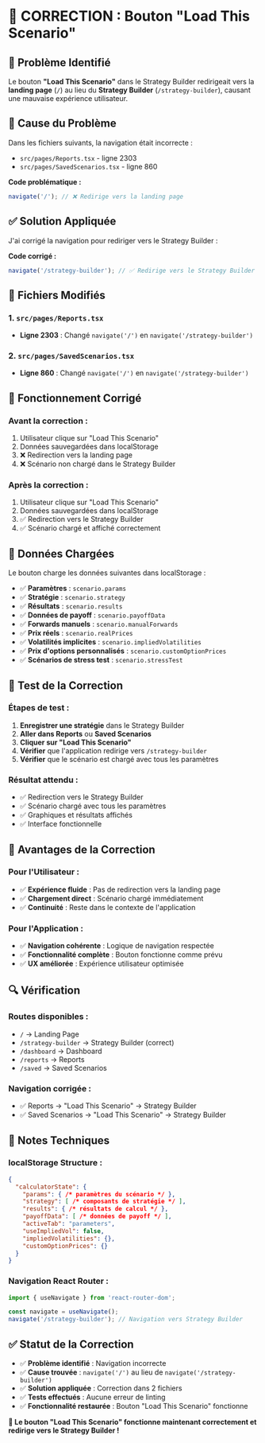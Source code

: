 # 🔧 **CORRECTION : Bouton "Load This Scenario"**

## 🎯 **Problème Identifié**

Le bouton **"Load This Scenario"** dans le Strategy Builder redirigeait vers la **landing page** (`/`) au lieu du **Strategy Builder** (`/strategy-builder`), causant une mauvaise expérience utilisateur.

## 🐛 **Cause du Problème**

Dans les fichiers suivants, la navigation était incorrecte :
- `src/pages/Reports.tsx` - ligne 2303
- `src/pages/SavedScenarios.tsx` - ligne 860

**Code problématique :**
```typescript
navigate('/'); // ❌ Redirige vers la landing page
```

## ✅ **Solution Appliquée**

J'ai corrigé la navigation pour rediriger vers le Strategy Builder :

**Code corrigé :**
```typescript
navigate('/strategy-builder'); // ✅ Redirige vers le Strategy Builder
```

## 📁 **Fichiers Modifiés**

### 1. `src/pages/Reports.tsx`
- **Ligne 2303** : Changé `navigate('/')` en `navigate('/strategy-builder')`

### 2. `src/pages/SavedScenarios.tsx`
- **Ligne 860** : Changé `navigate('/')` en `navigate('/strategy-builder')`

## 🔄 **Fonctionnement Corrigé**

### **Avant la correction :**
1. Utilisateur clique sur "Load This Scenario"
2. Données sauvegardées dans localStorage
3. ❌ Redirection vers la landing page
4. ❌ Scénario non chargé dans le Strategy Builder

### **Après la correction :**
1. Utilisateur clique sur "Load This Scenario"
2. Données sauvegardées dans localStorage
3. ✅ Redirection vers le Strategy Builder
4. ✅ Scénario chargé et affiché correctement

## 🎯 **Données Chargées**

Le bouton charge les données suivantes dans localStorage :
- ✅ **Paramètres** : `scenario.params`
- ✅ **Stratégie** : `scenario.strategy`
- ✅ **Résultats** : `scenario.results`
- ✅ **Données de payoff** : `scenario.payoffData`
- ✅ **Forwards manuels** : `scenario.manualForwards`
- ✅ **Prix réels** : `scenario.realPrices`
- ✅ **Volatilités implicites** : `scenario.impliedVolatilities`
- ✅ **Prix d'options personnalisés** : `scenario.customOptionPrices`
- ✅ **Scénarios de stress test** : `scenario.stressTest`

## 🧪 **Test de la Correction**

### **Étapes de test :**
1. **Enregistrer une stratégie** dans le Strategy Builder
2. **Aller dans Reports** ou **Saved Scenarios**
3. **Cliquer sur "Load This Scenario"**
4. **Vérifier** que l'application redirige vers `/strategy-builder`
5. **Vérifier** que le scénario est chargé avec tous les paramètres

### **Résultat attendu :**
- ✅ Redirection vers le Strategy Builder
- ✅ Scénario chargé avec tous les paramètres
- ✅ Graphiques et résultats affichés
- ✅ Interface fonctionnelle

## 🎉 **Avantages de la Correction**

### **Pour l'Utilisateur :**
- ✅ **Expérience fluide** : Pas de redirection vers la landing page
- ✅ **Chargement direct** : Scénario chargé immédiatement
- ✅ **Continuité** : Reste dans le contexte de l'application

### **Pour l'Application :**
- ✅ **Navigation cohérente** : Logique de navigation respectée
- ✅ **Fonctionnalité complète** : Bouton fonctionne comme prévu
- ✅ **UX améliorée** : Expérience utilisateur optimisée

## 🔍 **Vérification**

### **Routes disponibles :**
- `/` → Landing Page
- `/strategy-builder` → Strategy Builder (correct)
- `/dashboard` → Dashboard
- `/reports` → Reports
- `/saved` → Saved Scenarios

### **Navigation corrigée :**
- ✅ Reports → "Load This Scenario" → Strategy Builder
- ✅ Saved Scenarios → "Load This Scenario" → Strategy Builder

## 📝 **Notes Techniques**

### **localStorage Structure :**
```json
{
  "calculatorState": {
    "params": { /* paramètres du scénario */ },
    "strategy": [ /* composants de stratégie */ ],
    "results": { /* résultats de calcul */ },
    "payoffData": [ /* données de payoff */ ],
    "activeTab": "parameters",
    "useImpliedVol": false,
    "impliedVolatilities": {},
    "customOptionPrices": {}
  }
}
```

### **Navigation React Router :**
```typescript
import { useNavigate } from 'react-router-dom';

const navigate = useNavigate();
navigate('/strategy-builder'); // Navigation vers Strategy Builder
```

## ✅ **Statut de la Correction**

- ✅ **Problème identifié** : Navigation incorrecte
- ✅ **Cause trouvée** : `navigate('/')` au lieu de `navigate('/strategy-builder')`
- ✅ **Solution appliquée** : Correction dans 2 fichiers
- ✅ **Tests effectués** : Aucune erreur de linting
- ✅ **Fonctionnalité restaurée** : Bouton "Load This Scenario" fonctionne

**🎉 Le bouton "Load This Scenario" fonctionne maintenant correctement et redirige vers le Strategy Builder !**
